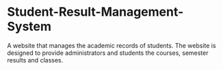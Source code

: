 # Student-Result-Management-System
A website that manages the academic records of students. The website is designed to provide administrators and students the courses, semester results and classes.
